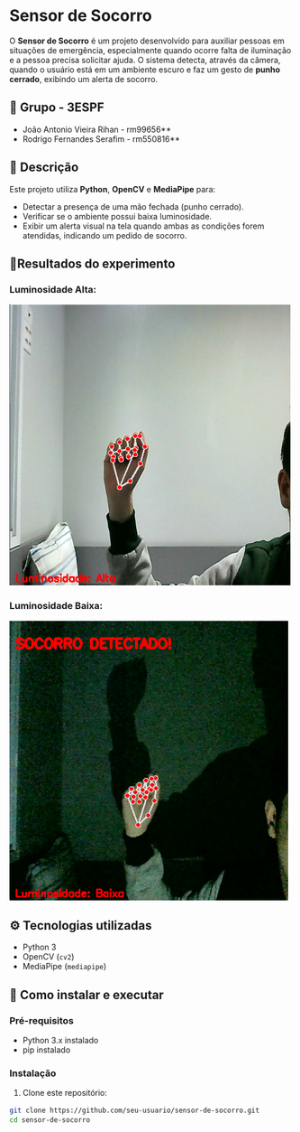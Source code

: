 # Sensor de Socorro

O **Sensor de Socorro** é um projeto desenvolvido para auxiliar pessoas em situações de emergência, especialmente quando ocorre falta de iluminação e a pessoa precisa solicitar ajuda. O sistema detecta, através da câmera, quando o usuário está em um ambiente escuro e faz um gesto de **punho cerrado**, exibindo um alerta de socorro.

## 👥 Grupo - 3ESPF
- João Antonio Vieira Rihan - rm99656**
- Rodrigo Fernandes Serafim - rm550816**

## 📌 Descrição

Este projeto utiliza **Python**, **OpenCV** e **MediaPipe** para:

- Detectar a presença de uma mão fechada (punho cerrado).
- Verificar se o ambiente possui baixa luminosidade.
- Exibir um alerta visual na tela quando ambas as condições forem atendidas, indicando um pedido de socorro.

## 🚩Resultados do experimento 
### Luminosidade Alta:
![Luminosidade Alta](imgs%20README/Luminosidade%20Alta.png)
### Luminosidade Baixa:
![Luminosidade Baixa](imgs%20README/Luminosidade%20Baixa.png)


## ⚙️ Tecnologias utilizadas

- Python 3
- OpenCV (`cv2`)
- MediaPipe (`mediapipe`)


## 🚀 Como instalar e executar

### Pré-requisitos

- Python 3.x instalado
- pip instalado

### Instalação

1. Clone este repositório:

```bash
git clone https://github.com/seu-usuario/sensor-de-socorro.git
cd sensor-de-socorro
```
